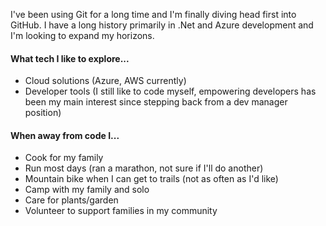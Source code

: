 I've been using Git for a long time and I'm finally diving head first into GitHub. I have a long history primarily in .Net and Azure development and I'm looking to expand my horizons.

#### What tech I like to explore...
- Cloud solutions (Azure, AWS currently)
- Developer tools (I still like to code myself, empowering developers has been my main interest since stepping back from a dev manager position)

#### When away from code I...
- Cook for my family
- Run most days (ran a marathon, not sure if I'll do another)
- Mountain bike when I can get to trails (not as often as I'd like)
- Camp with my family and solo
- Care for plants/garden
- Volunteer to support families in my community

<!--
**bouty/bouty** is a ✨ _special_ ✨ repository because its `README.md` (this file) appears on your GitHub profile.

Here are some ideas to get you started:

- 🔭 I’m currently working on ...
- 🌱 I’m currently learning ...
- 👯 I’m looking to collaborate on ...
- 🤔 I’m looking for help with ...
- 💬 Ask me about ...
- 📫 How to reach me: ...
- 😄 Pronouns: ...
- ⚡ Fun fact: ...
-->
